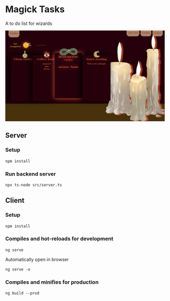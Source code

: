 # Magick Tasks
A to do list for wizards

![screenshot of the app showing several cards on a desk with lit candles](./client/src/assets/ouroboros.png)

## Server

### Setup
```
npm install
```

### Run backend server
```
npx ts-node src/server.ts
```
## Client

### Setup
```
npm install
```

### Compiles and hot-reloads for development
```
ng serve
```
Automatically open in browser
```
ng serve -o
```

### Compiles and minifies for production
```
ng build --prod